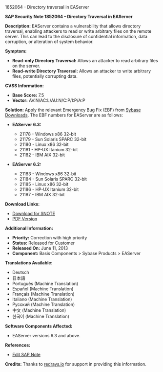 1852064 - Directory traversal in EAServer

**SAP Security Note 1852064 – Directory Traversal in EAServer**

**Description:**
EAServer contains a vulnerability that allows directory traversal, enabling attackers to read or write arbitrary files on the remote server. This can lead to the disclosure of confidential information, data corruption, or alteration of system behavior.

**Symptom:**
- **Read-only Directory Traversal:** Allows an attacker to read arbitrary files on the server.
- **Read-write Directory Traversal:** Allows an attacker to write arbitrary files, potentially corrupting data.

**CVSS Information:**
- **Base Score:** 7.5
- **Vector:** AV:N/AC:L/AU:N/C:P/I:P/A:P

**Solution:**
Apply the relevant Emergency Bug Fix (EBF) from [Sybase Downloads](http://download.sybase.com). The EBF numbers for EAServer are as follows:

- **EAServer 6.3:**
  - 21178 - Windows x86 32-bit
  - 21179 - Sun Solaris SPARC 32-bit
  - 21180 - Linux x86 32-bit
  - 21181 - HP-UX Itanium 32-bit
  - 21182 - IBM AIX 32-bit

- **EAServer 6.2:**
  - 21183 - Windows x86 32-bit
  - 21184 - Sun Solaris SPARC 32-bit
  - 21185 - Linux x86 32-bit
  - 21186 - HP-UX Itanium 32-bit
  - 21187 - IBM AIX 32-bit

**Download Links:**
- [Download for SNOTE](https://notesdownloads.sap.com/note/0040000017643832017)
- [PDF Version](https://userapps.support.sap.com/sap/support/sfm/notes/print/0001852064?language=en-US&token=7C118033786CF969CB4297B74578C3C9)

**Additional Information:**
- **Priority:** Correction with high priority
- **Status:** Released for Customer
- **Released On:** June 11, 2013
- **Component:** Basis Components > Sybase Products > EAServer

**Translations Available:**
- Deutsch
- 日本語
- Português (Machine Translation)
- Español (Machine Translation)
- Français (Machine Translation)
- Italiano (Machine Translation)
- Русский (Machine Translation)
- 中文 (Machine Translation)
- 한국어 (Machine Translation)

**Software Components Affected:**
- EAServer versions 6.3 and above.

**References:**
- [Edit SAP Note](https://me.sap.com/sap/support/notes/edit/0001852064)

**Credits:**
Thanks to [redrays.io](https://redrays.io) for support in providing this information.